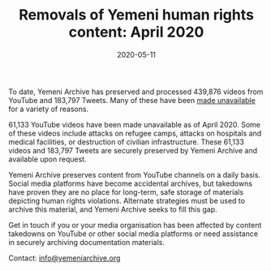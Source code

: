 ﻿---
layout: contentwithsiblings.html
title: "Removals of Yemeni human rights content: April 2020"
date: 2020-05-11
desc: "Amount of content preserved, made unavailable and restored"
image: /assets/takedowns.jpg
---

To date, Yemeni Archive has preserved and processed 439,876 videos from YouTube and 183,797 Tweets. Many of these have been [made unavailable](https://yemeniarchive.org/en/tech-advocacy) for a variety of reasons. 

61,133 YouTube videos have been made unavailable as of April 2020. Some of these videos include attacks on refugee camps, attacks on hospitals and medical facilities, or destruction of civilian infrastructure. These 61,133 videos and 183,797 Tweets are securely preserved by Yemeni Archive and available upon request.

Yemeni Archive preserves content from YouTube channels on a daily basis. Social media platforms have become accidental archives, but takedowns have proven they are no place for long-term, safe storage of materials depicting human rights violations. Alternate strategies must be used to archive this material, and Yemeni Archive seeks to fill this gap.

Get in touch if you or your media organisation has been affected by content takedowns on YouTube or other social media platforms or need assistance in securely archiving documentation materials.

Contact: info@yemeniarchive.org
